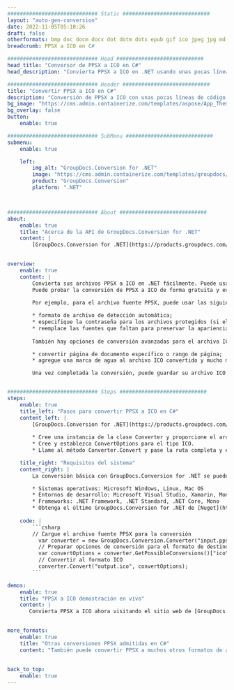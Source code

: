 ```yaml
---
############################# Static ############################
layout: "auto-gen-conversion"
date: 2022-11-05T05:10:26
draft: false
otherformats: bmp doc docm docx dot dotm dotx epub gif ico jpeg jpg md odt ott pdf png psd rtf tex tif tiff txt xps
breadcrumb: PPSX a ICO en C#

############################# Head ############################
head_title: "Conversor de PPSX a ICO en C#"
head_description: "Convierta PPSX a ICO en .NET usando unas pocas líneas de código. Utilice la API de conversión de documentos de GroupDocs para convertir más de 160 formatos de archivo."

############################# Header ############################
title: "Convertir PPSX a ICO en C#"
description: "Conversión de PPSX a ICO con unas pocas líneas de código .NET"
bg_image: "https://cms.admin.containerize.com/templates/aspose/App_Themes/V3/images/bg/header1.png"
bg_overlay: false
button:
    enable: true

############################# SubMenu ############################
submenu:
    enable: true

    left:
        img_alt: "GroupDocs.Conversion for .NET"
        image: "https://cms.admin.containerize.com/templates/groupdocs/images/product-logos/90x90-noborder/groupdocs-conversion-net.png"
        product: "GroupDocs.Conversion"
        platform: ".NET"



############################# About ############################
about:
    enable: true
    title: "Acerca de la API de GroupDocs.Conversion for .NET"
    content: |
        [GroupDocs.Conversion for .NET](https://products.groupdocs.com/conversion/net/) se puede usar para convertir Microsoft Word, Excel, PowerPoint, PDF, Visio y otros formatos. GroupDocs.Conversion es una API independiente que es adecuada para sistemas internos y de back-end donde se requiere un alto rendimiento. No depende de ningún software como Microsoft u Open Office.
    

overview:
    enable: true
    content: |
        Convierta sus archivos PPSX a ICO en .NET fácilmente. Puede usar solo un par de líneas de código C# en cualquier plataforma de su elección, como Windows, Linux, macOS.
        Puede probar la conversión de PPSX a ICO de forma gratuita y evaluar la calidad de los resultados de la conversión. Junto con los escenarios de conversión de archivos simples, puede probar opciones más avanzadas para cargar el archivo de origen PPSX y para guardar el resultado de salida ICO. 
        
        Por ejemplo, para el archivo fuente PPSX, puede usar las siguientes opciones de carga:

        * formato de archivo de detección automática;
        * especifique la contraseña para los archivos protegidos (si el formato de archivo lo admite);
        * reemplace las fuentes que faltan para preservar la apariencia del documento.
        
        También hay opciones de conversión avanzadas para el archivo ICO:

        * convertir página de documento específico o rango de página;
        * agregue una marca de agua al archivo ICO convertido y mucho más.

        Una vez completada la conversión, puede guardar su archivo ICO en la ruta del archivo local o en cualquier almacenamiento de terceros como FTP, Amazon S3, Google Drive, Dropbox, etc. Tenga en cuenta que para convertir PPSX a ICO no es necesario instalar ningún software adicional, como MS Office, Open Office, Adobe Acrobat Reader, etc.


############################# Steps ############################
steps:
    enable: true
    title_left: "Pasos para convertir PPSX a ICO en C#"
    content_left: |
        [GroupDocs.Conversion for .NET](https://products.groupdocs.com/conversion/net/) facilita a los desarrolladores convertir un archivo PPSX a ICO con unas pocas líneas de código.
        
        * Cree una instancia de la clase Converter y proporcione el archivo PPSX con la ruta completa
        * Cree y establezca ConvertOptions para el tipo ICO.
        * Llame al método Converter.Convert y pase la ruta completa y el formato (ICO) como parámetro

    title_right: "Requisitos del sistema"
    content_right: |
        La conversión básica con GroupDocs.Conversion for .NET se puede realizar en unos pocos pasos simples. Nuestras API son compatibles con todas las principales plataformas y sistemas operativos. Antes de ejecutar el código a continuación, asegúrese de tener instalados los siguientes requisitos previos en su sistema.

        * Sistemas operativos: Microsoft Windows, Linux, Mac OS
        * Entornos de desarrollo: Microsoft Visual Studio, Xamarin, MonoDevelop
        * Frameworks: .NET Framework, .NET Standard, .NET Core, Mono
        * Obtenga el último GroupDocs.Conversion for .NET de [Nuget](https://www.nuget.org/packages/groupdocs.conversion)
         
    code: |
        ```csharp    
        // Cargue el archivo fuente PPSX para la conversión
          var converter = new GroupDocs.Conversion.Converter("input.ppsx");
          // Preparar opciones de conversión para el formato de destino ICO
          var convertOptions = converter.GetPossibleConversions()["ico"].ConvertOptions;
          // Convertir al formato ICO
          converter.Convert("output.ico", convertOptions);
        ```

demos:
    enable: true
    title: "PPSX a ICO demostración en vivo"
    content: |
       Convierta PPSX a ICO ahora visitando el sitio web de [GroupDocs.Conversion App](https://products.groupdocs.app/conversion/family). La demostración en línea tiene las siguientes ventajas
          

more_formats:
    enable: true
    title: "Otras conversiones PPSX admitidas en C#"
    content: "También puede convertir PPSX a muchos otros formatos de archivo. Consulte la lista a continuación."
       
       
back_to_top:
    enable: true
---
```

